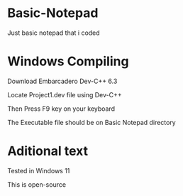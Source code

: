 # Basic-Notepad
 Just basic notepad that i coded
# Windows Compiling
 Download Embarcadero Dev-C++ 6.3

 Locate Project1.dev file using Dev-C++
 
 Then Press F9 key on your keyboard
 
 The Executable file should be on Basic Notepad directory
# Aditional text
Tested in Windows 11

This is open-source
